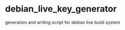 debian_live_key_generator
=========================

generation and writing script for debian live build system
